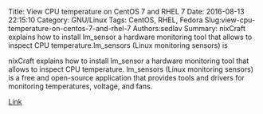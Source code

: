 Title: View CPU temperature on CentOS 7 and RHEL 7
Date: 2016-08-13 22:15:10
Category: GNU/Linux
Tags: CentOS, RHEL, Fedora
Slug:view-cpu-temperature-on-centos-7-and-rhel-7
Authors:sedlav
Summary: nixCraft explains how to install lm_sensor a hardware monitoring tool that allows to inspect CPU temperature.lm_sensors (Linux monitoring sensors) is

nixCraft explains how to install lm_sensor a hardware monitoring tool that allows to inspect CPU temperature.
lm_sensors (Linux monitoring sensors) is a free and open-source application that provides tools and drivers for monitoring temperatures, voltage, and fans.

[Link](http://www.cyberciti.biz/faq/howto-view-cpu-temperature-on-rhel7-centos-linux-7/)
